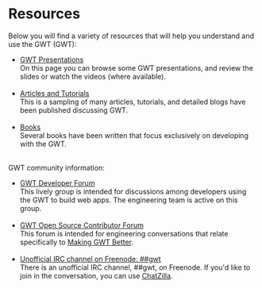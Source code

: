 Resources
===

<p>Below you will find a variety of resources that will help you understand and use the GWT (GWT):</p>

<ul>
  <li>
     <a href="presentations.html">GWT Presentations</a>
     <br>
     On this page you can browse some GWT presentations, and review the slides or watch the
videos (where available).
  <br><br>
  </li>
  <li>
     <a href="articles/articles.html">Articles and Tutorials</a>
     <br>
     This is a sampling of many articles, tutorials, and detailed blogs have been published discussing GWT.
  <br><br>
  </li>
  <li>
     <a href="books.html">Books</a>
     <br>
     Several books have been written that focus exclusively on developing with the GWT.
  <br><br>
  </li>
</ul>

<p>GWT community information:</p>
<ul>
     <li>
     <a href="http://groups.google.com/group/Google-Web-Toolkit">GWT Developer Forum</a>
     <br>
     This lively group is intended for discussions among developers using the GWT to build web
apps. The engineering team is active on this group.
     </li>
     <br>
     <li>
     <a href="http://groups.google.com/group/Google-Web-Toolkit-Contributors">GWT Open Source Contributor Forum</a>
     <br>
     This forum is intended for engineering conversations that relate specifically to <a 
href="makinggwtbetter.html">Making GWT Better</a>. 
     </li>
     <br>
     <li>
<a href="http://freenode.net">Unofficial IRC channel on Freenode: ##gwt</a>
     <br>
     There is an unofficial IRC channel, ##gwt, on Freenode. If you'd like to join in the conversation, you can use <a 
href="http://www.mozilla.org/projects/rt-messaging/chatzilla/">ChatZilla</a>.
     </li>
</ul>



